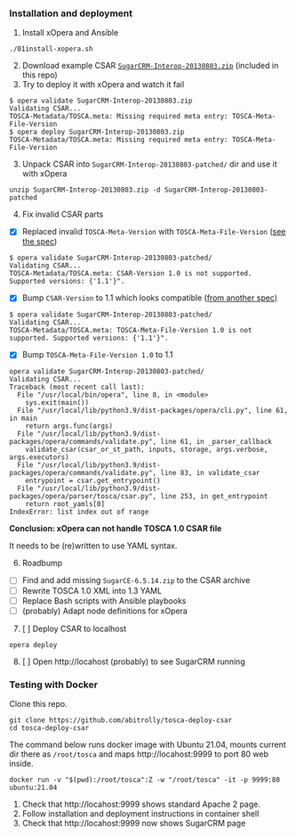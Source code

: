### Installation and deployment

1. Install xOpera and Ansible
```
./01install-xopera.sh
```

2. Download example CSAR [`SugarCRM-Interop-20130803.zip`](https://www.oasis-open.org/committees/document.php?document_id=50158) (included in this repo)
3. Try to deploy it with xOpera and watch it fail
```
$ opera validate SugarCRM-Interop-20130803.zip
Validating CSAR...
TOSCA-Metadata/TOSCA.meta: Missing required meta entry: TOSCA-Meta-File-Version
$ opera deploy SugarCRM-Interop-20130803.zip
TOSCA-Metadata/TOSCA.meta: Missing required meta entry: TOSCA-Meta-File-Version
```
3. Unpack CSAR into `SugarCRM-Interop-20130803-patched/` dir and use it with xOpera
```
unzip SugarCRM-Interop-20130803.zip -d SugarCRM-Interop-20130803-patched
```
4. Fix invalid CSAR parts
 * [x] Replaced invalid `TOSCA-Meta-Version` with `TOSCA-Meta-File-Version` ([see the spec](http://docs.oasis-open.org/tosca/TOSCA/v1.0/os/TOSCA-v1.0-os.html))
```
$ opera validate SugarCRM-Interop-20130803-patched/
Validating CSAR...
TOSCA-Metadata/TOSCA.meta: CSAR-Version 1.0 is not supported. Supported versions: {'1.1'}".
```
 * [x] Bump `CSAR-Version` to 1.1 which looks compatible ([from another spec](http://docs.oasis-open.org/tosca/TOSCA-Simple-Profile-YAML/v1.1/csprd01/TOSCA-Simple-Profile-YAML-v1.1-csprd01.html#_Toc464060446))
```
$ opera validate SugarCRM-Interop-20130803-patched/
Validating CSAR...
TOSCA-Metadata/TOSCA.meta: TOSCA-Meta-File-Version 1.0 is not supported. Supported versions: {'1.1'}".
```
 * [x] Bump `TOSCA-Meta-File-Version 1.0` to 1.1
```
opera validate SugarCRM-Interop-20130803-patched/
Validating CSAR...
Traceback (most recent call last):
  File "/usr/local/bin/opera", line 8, in <module>
    sys.exit(main())
  File "/usr/local/lib/python3.9/dist-packages/opera/cli.py", line 61, in main
    return args.func(args)
  File "/usr/local/lib/python3.9/dist-packages/opera/commands/validate.py", line 61, in _parser_callback
    validate_csar(csar_or_st_path, inputs, storage, args.verbose, args.executors)
  File "/usr/local/lib/python3.9/dist-packages/opera/commands/validate.py", line 83, in validate_csar
    entrypoint = csar.get_entrypoint()
  File "/usr/local/lib/python3.9/dist-packages/opera/parser/tosca/csar.py", line 253, in get_entrypoint
    return root_yamls[0]
IndexError: list index out of range
```

**Conclusion: xOpera can not handle TOSCA 1.0 CSAR file**

It needs to be (re)written to use YAML syntax.

6. Roadbump
 * [ ] Find and add missing `SugarCE-6.5.14.zip` to the CSAR archive
 * [ ] Rewrite TOSCA 1.0 XML into 1.3 YAML
 * [ ] Replace Bash scripts with Ansible playbooks
 * [ ] (probably) Adapt node definitions for xOpera
7. [ ] Deploy CSAR to localhost
```
opera deploy
```
8. [ ] Open http://locahost (probably) to see SugarCRM running

### Testing with Docker

Clone this repo.
```
git clone https://github.com/abitrolly/tosca-deploy-csar
cd tosca-deploy-csar
```

The command below runs docker image with Ubuntu 21.04, mounts
current dir there as `/root/tosca` and maps
http://locahost:9999 to port 80 web inside.

```
docker run -v "$(pwd):/root/tosca":Z -w "/root/tosca" -it -p 9999:80 ubuntu:21.04
```

1. Check that http://locahost:9999 shows standard Apache 2 page.
2. Follow installation and deployment instructions in container shell
3. Check that http://locahost:9999 now shows SugarCRM page

